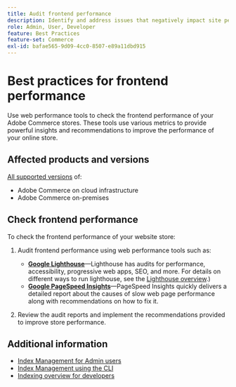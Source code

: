 ```yaml
---
title: Audit frontend performance
description: Identify and address issues that negatively impact site performance by using web performance tools to audit Adobe Commerce storefront operations.
role: Admin, User, Developer
feature: Best Practices
feature-set: Commerce
exl-id: bafae565-9d09-4cc0-8507-e89a11dbd915
---
```

# Best practices for frontend performance

Use web performance tools to check the frontend performance of your Adobe Commerce stores.
These tools use various metrics to provide powerful insights and recommendations to improve the performance of your online store.

## Affected products and versions

[All supported versions](../../../release/versions.md) of:

- Adobe Commerce on cloud infrastructure
- Adobe Commerce on-premises

## Check frontend performance

To check the frontend performance of your website store:

1. Audit frontend performance using web performance tools such as:

   - **[Google Lighthouse](https://web.dev/measure/)**—Lighthouse has audits for performance, accessibility, progressive web apps, SEO, and more. For details on different ways to run lighthouse, see the [Lighthouse overview](https://developer.chrome.com/docs/lighthouse/overview).) 
   - **[Google PageSpeed Insights](https://pagespeed.web.dev/)**—PageSpeed Insights quickly delivers a detailed report about the causes of slow web page performance along with recommendations on how to fix it.

1. Review the audit reports and implement the recommendations provided to improve store performance.

## Additional information

- [Index Management for Admin users](../../../configuration/cli/manage-indexers.md#configure-indexers)
- [Index Management using the CLI](https://experienceleague.adobe.com/docs/commerce-operations/configuration-guide/cli/manage-indexers.html)
- [Indexing overview for developers](https://developer.adobe.com/commerce/php/development/components/indexing/)
